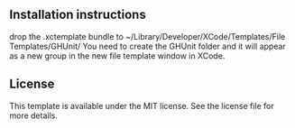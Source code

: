 ## Installation instructions

drop the .xctemplate bundle to ~/Library/Developer/XCode/Templates/File Templates/GHUnit/ 
You need to create the GHUnit folder and it will appear as a new group in the new file template window in XCode.

## License 

This template is available under the MIT license. See the license file for more details.
